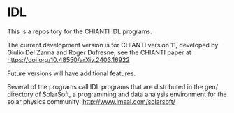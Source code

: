 # IDL

This is a repository for the CHIANTI IDL programs. 

The current development version is for CHIANTI version 11, developed by Giulio Del Zanna 
and Roger Dufresne, see the CHIANTI paper at https://doi.org/10.48550/arXiv.2403.16922

Future versions will have additional features. 

Several of the programs call IDL programs that are distributed in the gen/ directory of  SolarSoft,
a programming and data analysis environment for the solar physics community: http://www.lmsal.com/solarsoft/ 

